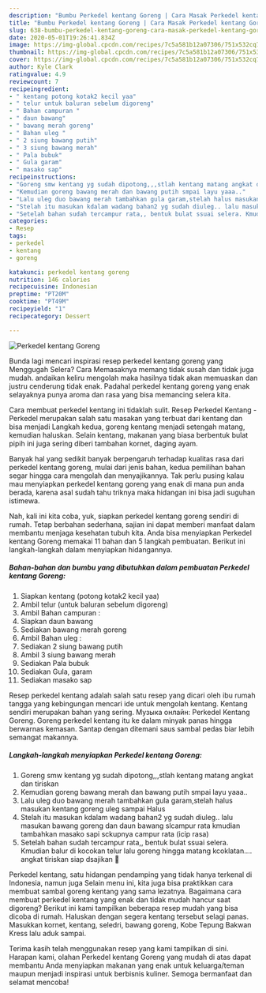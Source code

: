 ```yaml
---
description: "Bumbu Perkedel kentang Goreng | Cara Masak Perkedel kentang Goreng Yang Paling Enak"
title: "Bumbu Perkedel kentang Goreng | Cara Masak Perkedel kentang Goreng Yang Paling Enak"
slug: 638-bumbu-perkedel-kentang-goreng-cara-masak-perkedel-kentang-goreng-yang-paling-enak
date: 2020-05-01T19:26:41.834Z
image: https://img-global.cpcdn.com/recipes/7c5a581b12a07306/751x532cq70/perkedel-kentang-goreng-foto-resep-utama.jpg
thumbnail: https://img-global.cpcdn.com/recipes/7c5a581b12a07306/751x532cq70/perkedel-kentang-goreng-foto-resep-utama.jpg
cover: https://img-global.cpcdn.com/recipes/7c5a581b12a07306/751x532cq70/perkedel-kentang-goreng-foto-resep-utama.jpg
author: Kyle Clark
ratingvalue: 4.9
reviewcount: 7
recipeingredient:
- " kentang potong kotak2 kecil yaa"
- " telur untuk baluran sebelum digoreng"
- " Bahan campuran "
- " daun bawang"
- " bawang merah goreng"
- " Bahan uleg "
- " 2 siung bawang putih"
- " 3 siung bawang merah"
- " Pala bubuk"
- " Gula garam"
- " masako sap"
recipeinstructions:
- "Goreng smw kentang yg sudah dipotong,,,stlah kentang matang angkat dan tiriskan"
- "Kemudian goreng bawang merah dan bawang putih smpai layu yaaa.."
- "Lalu uleg duo bawang merah tambahkan gula garam,stelah halus masukan kentang goreng uleg sampai Halus"
- "Stelah itu masukan kdalam wadang bahan2 yg sudah diuleg.. lalu masukan bawang goreng dan daun bawang slcampur rata kmudian tambahkan masako sapi sckupnya campur rata (icip rasa)"
- "Setelah bahan sudah tercampur rata,, bentuk bulat ssuai selera. Kmudian balur di kocokan telur lalu goreng hingga matang kcoklatan.... angkat tiriskan siap dsajikan 🙂"
categories:
- Resep
tags:
- perkedel
- kentang
- goreng

katakunci: perkedel kentang goreng 
nutrition: 146 calories
recipecuisine: Indonesian
preptime: "PT20M"
cooktime: "PT49M"
recipeyield: "1"
recipecategory: Dessert

---
```



![Perkedel kentang Goreng](https://img-global.cpcdn.com/recipes/7c5a581b12a07306/751x532cq70/perkedel-kentang-goreng-foto-resep-utama.jpg)

Bunda lagi mencari inspirasi resep perkedel kentang goreng yang Menggugah Selera? Cara Memasaknya memang tidak susah dan tidak juga mudah. andaikan keliru mengolah maka hasilnya tidak akan memuaskan dan justru cenderung tidak enak. Padahal perkedel kentang goreng yang enak selayaknya punya aroma dan rasa yang bisa memancing selera kita.

Cara membuat perkedel kentang ini tidaklah sulit. Resep Perkedel Kentang - Perkedel merupakan salah satu masakan yang terbuat dari kentang dan bisa menjadi Langkah kedua, goreng kentang menjadi setengah matang, kemudian haluskan. Selain kentang, makanan yang biasa berbentuk bulat pipih ini juga sering diberi tambahan kornet, daging ayam.

Banyak hal yang sedikit banyak berpengaruh terhadap kualitas rasa dari perkedel kentang goreng, mulai dari jenis bahan, kedua pemilihan bahan segar hingga cara mengolah dan menyajikannya. Tak perlu pusing kalau mau menyiapkan perkedel kentang goreng yang enak di mana pun anda berada, karena asal sudah tahu triknya maka hidangan ini bisa jadi suguhan istimewa.


Nah, kali ini kita coba, yuk, siapkan perkedel kentang goreng sendiri di rumah. Tetap berbahan sederhana, sajian ini dapat memberi manfaat dalam membantu menjaga kesehatan tubuh kita. Anda bisa menyiapkan Perkedel kentang Goreng memakai 11 bahan dan 5 langkah pembuatan. Berikut ini langkah-langkah dalam menyiapkan hidangannya.

<!--inarticleads1-->

##### Bahan-bahan dan bumbu yang dibutuhkan dalam pembuatan Perkedel kentang Goreng:

1. Siapkan  kentang (potong kotak2 kecil yaa)
1. Ambil  telur (untuk baluran sebelum digoreng)
1. Ambil  Bahan campuran :
1. Siapkan  daun bawang
1. Sediakan  bawang merah goreng
1. Ambil  Bahan uleg :
1. Sediakan  2 siung bawang putih
1. Ambil  3 siung bawang merah
1. Sediakan  Pala bubuk
1. Sediakan  Gula, garam
1. Sediakan  masako sap


Resep perkedel kentang adalah salah satu resep yang dicari oleh ibu rumah tangga yang kebingungan mencari ide untuk mengolah kentang. Kentang sendiri merupakan bahan yang sering. Музыка онлайн: Perkedel Kentang Goreng. Goreng perkedel kentang itu ke dalam minyak panas hingga berwarnas kemasan. Santap dengan ditemani saus sambal pedas biar lebih semangat makannya. 

<!--inarticleads2-->

##### Langkah-langkah menyiapkan Perkedel kentang Goreng:

1. Goreng smw kentang yg sudah dipotong,,,stlah kentang matang angkat dan tiriskan
1. Kemudian goreng bawang merah dan bawang putih smpai layu yaaa..
1. Lalu uleg duo bawang merah tambahkan gula garam,stelah halus masukan kentang goreng uleg sampai Halus
1. Stelah itu masukan kdalam wadang bahan2 yg sudah diuleg.. lalu masukan bawang goreng dan daun bawang slcampur rata kmudian tambahkan masako sapi sckupnya campur rata (icip rasa)
1. Setelah bahan sudah tercampur rata,, bentuk bulat ssuai selera. Kmudian balur di kocokan telur lalu goreng hingga matang kcoklatan.... angkat tiriskan siap dsajikan 🙂


Perkedel kentang, satu hidangan pendamping yang tidak hanya terkenal di Indonesia, namun juga Selain menu ini, kita juga bisa praktikkan cara membuat sambal goreng kentang yang sama lezatnya. Bagaimana cara membuat perkedel kentang yang enak dan tidak mudah hancur saat digoreng? Berikut ini kami tampilkan beberapa resep mudah yang bisa dicoba di rumah. Haluskan dengan segera kentang tersebut selagi panas. Masukkan kornet, kentang, seledri, bawang goreng, Kobe Tepung Bakwan Kress lalu aduk sampai. 

Terima kasih telah menggunakan resep yang kami tampilkan di sini. Harapan kami, olahan Perkedel kentang Goreng yang mudah di atas dapat membantu Anda menyiapkan makanan yang enak untuk keluarga/teman maupun menjadi inspirasi untuk berbisnis kuliner. Semoga bermanfaat dan selamat mencoba!
